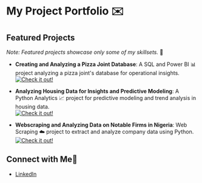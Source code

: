 # My Project Portfolio ✉️

## Featured Projects
*Note: Featured projects showcase only some of my skillsets.* 🙏

- **Creating and Analyzing a Pizza Joint Database**: A SQL and Power BI 📊 project analyzing a pizza joint's database for operational insights.  
  [![Check it out!](https://img.shields.io/badge/Check%20it%20out!-orange?style=flat-square&color=orange)](https://github.com/Codeventurer144/SQL-BI-Analysis)

- **Analyzing Housing Data for Insights and Predictive Modeling**: A Python Analytics 📈 project for predictive modeling and trend analysis in housing data.  
  [![Check it out!](https://img.shields.io/badge/Check%20it%20out!-orange?style=flat-square&color=orange)](https://github.com/Codeventurer144/Predictive-House-Pricing-Model)

- **Webscraping and Analyzing Data on Notable Firms in Nigeria**: Web Scraping ☁️ project to extract and analyze company data using Python.  
  [![Check it out!](https://img.shields.io/badge/Check%20it%20out!-orange?style=flat-square&color=orange)](https://github.com/Codeventurer144/Webscraping-HTML-table)

## Connect with Me🤝
- [LinkedIn](https://www.linkedin.com/in/oke-eniifeoluwa-793a3b204/)
